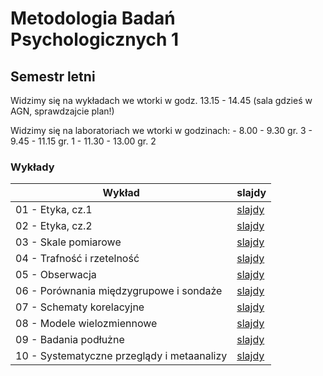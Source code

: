 # Metodologia Badań Psychologicznych 1

## Semestr letni

Widzimy się na wykładach we wtorki w godz. 13.15 - 14.45 (sala gdzieś w AGN, sprawdzajcie plan!)

Widzimy się na laboratoriach we wtorki w godzinach:
    - 8.00 - 9.30 gr. 3
    - 9.45 - 11.15 gr. 1
    - 11.30 - 13.00 gr. 2


### Wykłady

Wykład | slajdy
------ | --------
01 - Etyka, cz.1 | [slajdy](l01.html)
02 - Etyka, cz.2 | [slajdy](l02.html)
03 - Skale pomiarowe | [slajdy](l03.html)
04 - Trafność i rzetelność | [slajdy](l04.html)
05 - Obserwacja | [slajdy](l05.html)
06 - Porównania międzygrupowe i sondaże | [slajdy](l06.html)
07 - Schematy korelacyjne | [slajdy](l07.html)
08 - Modele wielozmiennowe | [slajdy](l08.html)
09 - Badania podłużne | [slajdy](l09.html)
10 - Systematyczne przeglądy i metaanalizy | [slajdy](l09.html)



<!-- 

## Pomoce dodatkowe

- [Korelacje](notebooks/korelacje)
- [Błąd losowy](notebooks/blad_losowy) 
 
-->
